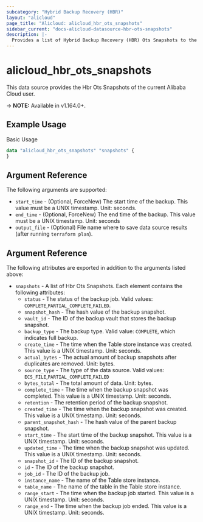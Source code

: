 ```yaml
---
subcategory: "Hybrid Backup Recovery (HBR)"
layout: "alicloud"
page_title: "Alicloud: alicloud_hbr_ots_snapshots"
sidebar_current: "docs-alicloud-datasource-hbr-ots-snapshots"
description: |-
  Provides a list of Hybrid Backup Recovery (HBR) Ots Snapshots to the user.
---
```


# alicloud\_hbr\_ots\_snapshots

This data source provides the Hbr Ots Snapshots of the current Alibaba Cloud user.

-> **NOTE:** Available in v1.164.0+.

## Example Usage

Basic Usage

```terraform
data "alicloud_hbr_ots_snapshots" "snapshots" {
}
```

## Argument Reference

The following arguments are supported:

* `start_time` - (Optional, ForceNew)  The start time of the backup. This value must be a UNIX timestamp. Unit: seconds.
* `end_time` - (Optional, ForceNew)  The end time of the backup. This value must be a UNIX timestamp. Unit: seconds
* `output_file` - (Optional) File name where to save data source results (after running `terraform plan`).

## Argument Reference

The following attributes are exported in addition to the arguments listed above:

* `snapshots` - A list of Hbr Ots Snapshots. Each element contains the following attributes:
  * `status` - The status of the backup job. Valid values: `COMPLETE`,`PARTIAL_COMPLETE`,`FAILED`.
  * `snapshot_hash` - The hash value of the backup snapshot.
  * `vault_id` - The ID of the backup vault that stores the backup snapshot.
  * `backup_type` - The backup type. Valid value: `COMPLETE`, which indicates full backup.
  * `create_time` - The time when the Table store instance was created. This value is a UNIX timestamp. Unit: seconds.
  * `actual_bytes` - The actual amount of backup snapshots after duplicates are removed. Unit: bytes.
  * `source_type` - The type of the data source. Valid values: `ECS_FILE`,`PARTIAL_COMPLETE`,`FAILED`
  * `bytes_total` - The total amount of data. Unit: bytes.
  * `complete_time` - The time when the backup snapshot was completed. This value is a UNIX timestamp. Unit: seconds.
  * `retention` - The retention period of the backup snapshot.
  * `created_time` - The time when the backup snapshot was created. This value is a UNIX timestamp. Unit: seconds.
  * `parent_snapshot_hash` - The hash value of the parent backup snapshot.
  * `start_time` - The start time of the backup snapshot. This value is a UNIX timestamp. Unit: seconds.
  * `updated_time` - The time when the backup snapshot was updated. This value is a UNIX timestamp. Unit: seconds.
  * `snapshot_id` - The ID of the backup snapshot.
  * `id` - The ID of the backup snapshot.
  * `job_id` - The ID of the backup job.
  * `instance_name` - The name of the Table store instance.
  * `table_name` - The name of the table in the Table store instance.
  * `range_start` - The time when the backup job started. This value is a UNIX timestamp. Unit: seconds.
  * `range_end` - The time when the backup job ended. This value is a UNIX timestamp. Unit: seconds.

